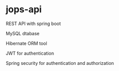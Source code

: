 # jops-api

REST API with spring boot

MySQL dtabase

Hibernate ORM tool

JWT for authentication

Spring security for authentication and authorization
